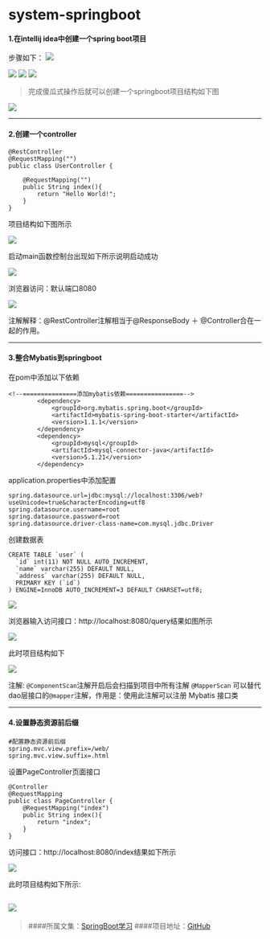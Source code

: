 # system-springboot
#### 1.在intellij idea中创建一个spring boot项目
步骤如下：
![](http://upload-images.jianshu.io/upload_images/1616232-b9e255d6ddcf38f8.png?imageMogr2/auto-orient/strip%7CimageView2/2/w/1240)

![](http://upload-images.jianshu.io/upload_images/1616232-7e6d2975b5584f60.png?imageMogr2/auto-orient/strip%7CimageView2/2/w/1240)
![](http://upload-images.jianshu.io/upload_images/1616232-b55ffebfde91dfbb.png?imageMogr2/auto-orient/strip%7CimageView2/2/w/1240)
![](http://upload-images.jianshu.io/upload_images/1616232-36bcd685b3e5d061.png?imageMogr2/auto-orient/strip%7CimageView2/2/w/1240)
>完成傻瓜式操作后就可以创建一个springboot项目结构如下图

![](http://upload-images.jianshu.io/upload_images/1616232-ee39ebe0b4b31e2c.png?imageMogr2/auto-orient/strip%7CimageView2/2/w/1240)

---
#### 2.创建一个controller
```
@RestController
@RequestMapping("")
public class UserController {

    @RequestMapping("")
    public String index(){
        return "Hello World!";
    }
}
```
项目结构如下图所示

![](http://upload-images.jianshu.io/upload_images/1616232-cb851cc29286031b.png?imageMogr2/auto-orient/strip%7CimageView2/2/w/1240)

启动main函数控制台出现如下所示说明启动成功

![](http://upload-images.jianshu.io/upload_images/1616232-64d48967e9316b46.png?imageMogr2/auto-orient/strip%7CimageView2/2/w/1240)

浏览器访问：默认端口8080

![](http://upload-images.jianshu.io/upload_images/1616232-e8d455fc04e5ce03.png?imageMogr2/auto-orient/strip%7CimageView2/2/w/1240)

注解解释：@RestController注解相当于@ResponseBody ＋ @Controller合在一起的作用。

---
#### 3.整合Mybatis到springboot
在pom中添加以下依赖
```
<!--===============添加mybatis依赖================-->
		<dependency>
			<groupId>org.mybatis.spring.boot</groupId>
			<artifactId>mybatis-spring-boot-starter</artifactId>
			<version>1.1.1</version>
		</dependency>
		<dependency>
			<groupId>mysql</groupId>
			<artifactId>mysql-connector-java</artifactId>
			<version>5.1.21</version>
		</dependency>
```
application.properties中添加配置
```
spring.datasource.url=jdbc:mysql://localhost:3306/web?useUnicode=true&characterEncoding=utf8
spring.datasource.username=root
spring.datasource.password=root
spring.datasource.driver-class-name=com.mysql.jdbc.Driver
```
创建数据表
```
CREATE TABLE `user` (
  `id` int(11) NOT NULL AUTO_INCREMENT,
  `name` varchar(255) DEFAULT NULL,
  `address` varchar(255) DEFAULT NULL,
  PRIMARY KEY (`id`)
) ENGINE=InnoDB AUTO_INCREMENT=3 DEFAULT CHARSET=utf8;
```
![](http://upload-images.jianshu.io/upload_images/1616232-152c2ca5c459416a.png?imageMogr2/auto-orient/strip%7CimageView2/2/w/1240)

浏览器输入访问接口：http://localhost:8080/query结果如图所示

![](http://upload-images.jianshu.io/upload_images/1616232-83b477c7b3b5d0ce.png?imageMogr2/auto-orient/strip%7CimageView2/2/w/1240)

此时项目结构如下

![](http://upload-images.jianshu.io/upload_images/1616232-43258b8c2a58e919.png?imageMogr2/auto-orient/strip%7CimageView2/2/w/1240)

注解:
`@ComponentScan`注解开启后会扫描到项目中所有注解
`@MapperScan` 可以替代dao层接口的`@mapper`注解，作用是：使用此注解可以注册 Mybatis 接口类

---
#### 4.设置静态资源前后缀
```
#配置静态资源前后缀
spring.mvc.view.prefix=/web/
spring.mvc.view.suffix=.html
```
设置PageController页面接口
```
@Controller
@RequestMapping
public class PageController {
    @RequestMapping("index")
    public String index(){
        return "index";
    }
}
```
访问接口：http://localhost:8080/index结果如下所示

  ![](http://upload-images.jianshu.io/upload_images/1616232-4e3fe31047d79357.png?imageMogr2/auto-orient/strip%7CimageView2/2/w/1240)

此时项目结构如下所示:

![](http://upload-images.jianshu.io/upload_images/1616232-4d589aded6888412.png?imageMogr2/auto-orient/strip%7CimageView2/2/w/1240)
---
>####所属文集：[SpringBoot学习](https://www.jianshu.com/nb/17480353)
>####项目地址：[GitHub](https://github.com/821453366/system-springboot)

